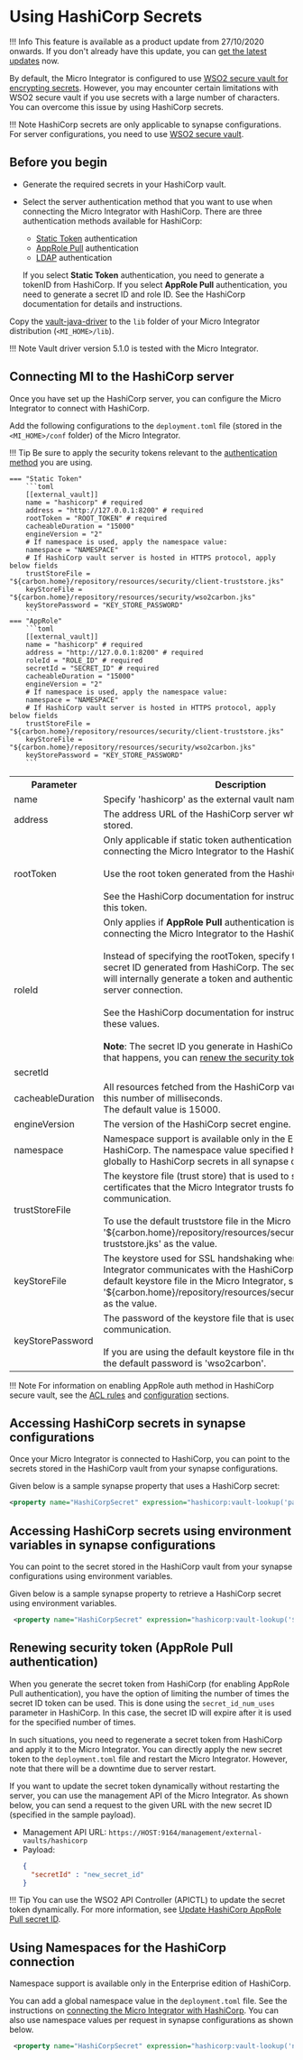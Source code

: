 # Using HashiCorp Secrets 

!!! Info
    This feature is available as a product update from 27/10/2020 onwards. If you don't already have this update, you can [get the latest updates](https://updates.docs.wso2.com/en/latest/updates/overview/) now.

By default, the Micro Integrator is configured to use [WSO2 secure vault for encrypting secrets]({{base_path}}/install-and-setup/setup/security/encrypting-plain-text). However, you may encounter certain limitations with WSO2 secure vault if you use secrets with a large number of characters. You can overcome this issue by using HashiCorp secrets.

!!! Note
    HashiCorp secrets are only applicable to synapse configurations. For server configurations, you need to use [WSO2 secure vault]({{base_path}}/install-and-setup/setup/security/encrypting-plain-text).

## Before you begin

-   Generate the required secrets in your HashiCorp vault. 
-   Select the server authentication method that you want to use when connecting the Micro Integrator with HashiCorp. There are three authentication methods available for HashiCorp:

    -   [Static Token](https://learn.hashicorp.com/tutorials/vault/tokens?in=vault/auth-methods) authentication
    -   [AppRole Pull](https://learn.hashicorp.com/tutorials/vault/approle) authentication
    -   [LDAP](https://learn.hashicorp.com/tutorials/vault/openldap) authentication

    If you select <b>Static Token</b> authentication, you need to generate a tokenID from HashiCorp. If you select <b>AppRole Pull</b> authentication, you need to generate a secret ID and role ID. See the HashiCorp documentation for details and instructions.

Copy the [vault-java-driver](https://github.com/BetterCloud/vault-java-driver) to the `lib` folder of your Micro Integrator distribution (`<MI_HOME>/lib`). 

!!! Note
    Vault driver version 5.1.0 is tested with the Micro Integrator.

## Connecting MI to the HashiCorp server

Once you have set up the HashiCorp server, you can configure the Micro Integrator to connect with HashiCorp.

Add the following configurations to the `deployment.toml` file (stored in the `<MI_HOME>/conf` folder) of the Micro Integrator.

!!! Tip
    Be sure to apply the security tokens relevant to the [authentication method](#before-you-begin) you are using. 

    === "Static Token"
        ```toml 
        [[external_vault]]
        name = "hashicorp" # required
        address = "http://127.0.0.1:8200" # required
        rootToken = "ROOT_TOKEN" # required
        cacheableDuration = "15000"
        engineVersion = "2"
        # If namespace is used, apply the namespace value:
        namespace = "NAMESPACE"
        # If HashiCorp vault server is hosted in HTTPS protocol, apply below fields
        trustStoreFile = "${carbon.home}/repository/resources/security/client-truststore.jks"
        keyStoreFile = "${carbon.home}/repository/resources/security/wso2carbon.jks"
        keyStorePassword = "KEY_STORE_PASSWORD"
        ```
    === "AppRole"        
        ```toml 
        [[external_vault]]
        name = "hashicorp" # required
        address = "http://127.0.0.1:8200" # required
        roleId = "ROLE_ID" # required
        secretId = "SECRET_ID" # required
        cacheableDuration = "15000"
        engineVersion = "2"
        # If namespace is used, apply the namespace value:
        namespace = "NAMESPACE"
        # If HashiCorp vault server is hosted in HTTPS protocol, apply below fields
        trustStoreFile = "${carbon.home}/repository/resources/security/client-truststore.jks"
        keyStoreFile = "${carbon.home}/repository/resources/security/wso2carbon.jks"
        keyStorePassword = "KEY_STORE_PASSWORD"
        ```

<table>
    <tr>
        <th>
            Parameter
        </th>
        <th>
            Description
        </th>
    </tr>
    <tr>
        <td>
            name
        </td>
        <td>
            Specify 'hashicorp' as the external vault name.
        </td>
    </tr>
    <tr>
        <td>
            address
        </td>
        <td>
            The address URL of the HashiCorp server where the secrets are stored.
        </td>
    </tr>
    <tr>
        <td>
            rootToken
        </td>
        <td>
            Only applicable if static token authentication is used when connecting the Micro Integrator to the HashiCorp server.</br></br>
            Use the root token generated from the HashiCorp server.</br></br> See the HashiCorp documentation for instructions on generating this token.
        </td>
    </tr>
    <tr>
        <td>
            roleId
        </td>
        <td colspan="2">
            Only applies if <b>AppRole Pull</b> authentication is used when connecting the Micro Integrator to the HashiCorp server.</br></br> 
            Instead of specifying the rootToken, specify the role ID and secret ID generated from HashiCorp. The secret ID and role ID will internally generate a token and authenticate the HashiCorp server connection.</br></br> 
            See the HashiCorp documentation for instructions on generating these values.</br></br> 
            <b>Note</b>: The secret ID you generate in HashiCorp may expire. If that happens, you can <a href="#renewing-security-token-approle-pull-authentication">renew the security token</a>. 
        </td>
    </tr>
    <tr>
        <td>
            secretId
        </td>
    </tr>
    <tr>
        <td>
            cacheableDuration
        </td>
        <td>
            All resources fetched from the HashiCorp vault are cached for this number of milliseconds.</br>
            The default value is 15000. 
        </td>
    </tr>
    <tr>
        <td>
            engineVersion
        </td>
        <td>
            The version of the HashiCorp secret engine. 
        </td>
    </tr>
    <tr>
        <td>
            namespace
        </td>
        <td>
            Namespace support is available only in the Enterprise edition of HashiCorp.
            The namespace value specified here applies globally to HashiCorp secrets in all synapse configurations. 
        </td>
    </tr>
    <tr>
        <td>
            trustStoreFile
        </td>
        <td>
            The keystore file (trust store) that is used to store the digital certificates that the Micro Integrator trusts for SSL communication.</br></br>
            To use the default truststore file in the Micro Integrator, specify '&#36;{carbon.home}/repository/resources/security/client-truststore.jks' as the value.
        </td>
    </tr>
    <tr>
        <td>
            keyStoreFile
        </td>
        <td>
            The keystore used for SSL handshaking when the Micro Integrator communicates with the HashiCorp server. To use the default keystore file in the Micro Integrator, specify '&#36;{carbon.home}/repository/resources/security/wso2carbon.jks' as the value.
        </td>
    </tr>
    <tr>
        <td>
            keyStorePassword
        </td>
        <td>
            The password of the keystore file that is used for SSL communication.</br></br>
            If you are using the default keystore file in the Micro Integrator, the default password is 'wso2carbon'.
        </td>
    </tr>
</table>

!!! Note
    For information on enabling AppRole auth method in HashiCorp secure vault, see the [ACL rules](https://www.vaultproject.io/docs/secrets/kv/kv-v2#acl-rules) and [configuration](https://www.vaultproject.io/docs/auth/approle#configuration) sections.


## Accessing HashiCorp secrets in synapse configurations

Once your Micro Integrator is connected to HashiCorp, you can point to the secrets stored in the HashiCorp vault from your synapse configurations.

Given below is a sample synapse property that uses a HashiCorp secret:

```xml
<property name="HashiCorpSecret" expression="hashicorp:vault-lookup('path-name', 'field-name') />
```
    
## Accessing HashiCorp secrets using environment variables in synapse configurations

You can point to the secret stored in the HashiCorp vault from your synapse configurations using environment variables.

Given below is a sample synapse property to retrieve a HashiCorp secret using environment variables.

```xml
 <property name="HashiCorpSecret" expression="hashicorp:vault-lookup('$env:path-name', '$env:field-name')" />
```

## Renewing security token (AppRole Pull authentication)

When you generate the secret token from HashiCorp (for enabling AppRole Pull authentication), you have the option of limiting the number of times the secret ID token can be used. This is done using the `secret_id_num_uses` parameter in HashiCorp. In this case, the secret ID will expire after it is used for the specified number of times. 

In such situations, you need to regenerate a secret token from HashiCorp and apply it to the Micro Integrator. You can directly apply the new secret token to the `deployment.toml` file and restart the Micro Integrator. However, note that there will be a downtime due to server restart. 

If you want to update the secret token dynamically without restarting the server, you can use the management API of the Micro Integrator. As shown below, you can send a request to the given URL with the new secret ID (specified in the sample payload).

-   Management API URL: `https://HOST:9164/management/external-vaults/hashicorp`
-   Payload:
    ```json
    {
      "secretId" : "new_secret_id" 
    }
    ```

!!! Tip
    You can use the WSO2 API Controller (APICTL) to update the secret token dynamically. For more information, see [Update HashiCorp AppRole Pull secret ID]({{base_path}}/observe-and-manage/managing-integrations-with-apictl/#update-hashicorp-approle-pull-secret-id).

## Using Namespaces for the HashiCorp connection

Namespace support is available only in the Enterprise edition of HashiCorp. 

You can add a global namespace value in the `deployment.toml` file. See the instructions on [connecting the Micro Integrator with HashiCorp](#connecting-mi-to-the-hashicorp-server). You can also use namespace values per request in synapse configurations as shown below.

```xml
 <property name="HashiCorpSecret" expression="hashicorp:vault-lookup('namespace', 'path-name', 'field-name') />
```